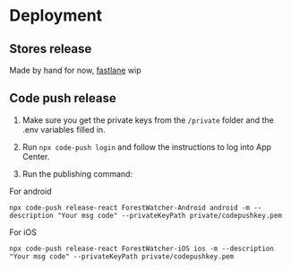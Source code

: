# Deployment 

## Stores release

Made by hand for now, [fastlane](https://fastlane.tools/) wip

## Code push release

1. Make sure you get the private keys from the `/private` folder and the .env variables filled in.

2. Run `npx code-push login` and follow the instructions to log into App Center.

3. Run the publishing command:

For android

```
npx code-push release-react ForestWatcher-Android android -m --description "Your msg code" --privateKeyPath private/codepushkey.pem
```

For iOS

```
npx code-push release-react ForestWatcher-iOS ios -m --description "Your msg code" --privateKeyPath private/codepushkey.pem
```